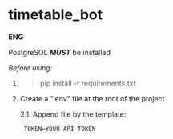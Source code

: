 # timetable_bot

**ENG**

PostgreSQL _**MUST**_ be installed

_Before using_:

1. >pip install -r requirements.txt

2. Create a ".env" file at the root of the project

    2.1. Append file by the template:

        TOKEN=YOUR API TOKEN
        
